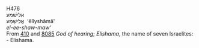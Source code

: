 <body>
  <p>H476<br>  אלישׁמע  <br> אֱלִישָׁמָע  ‎  ‘ĕlı̂yshâmâ‛  <br><i>el-ee-shaw-maw‘ </i><br>From <a href="h0410.htm">410</a> and <a href="h8085.htm">8085</a>  <i>God</i> <i>of</i> <i>hearing</i>; <i>Elishama</i>, the name of seven Israelites: - Elishama.<br></p>
 </body>